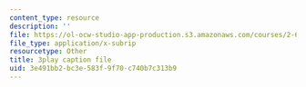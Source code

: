 ```yaml
---
content_type: resource
description: ''
file: https://ol-ocw-studio-app-production.s3.amazonaws.com/courses/2-627-fundamentals-of-photovoltaics-fall-2013/3e491bb2bc3e583f9f70c740b7c313b9_n25tsUQb3vo.vtt
file_type: application/x-subrip
resourcetype: Other
title: 3play caption file
uid: 3e491bb2-bc3e-583f-9f70-c740b7c313b9
---
```

